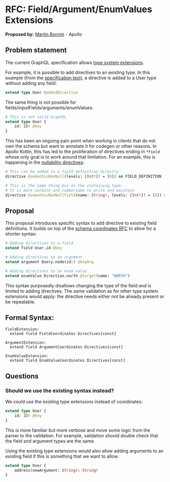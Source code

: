 # RFC: Field/Argument/EnumValues Extensions

**Proposed by:** [Martin Bonnin](https://mastodon.mbonnin.net/@mb) - Apollo

## Problem statement

The current GraphQL specification allows [type system extensions](https://spec.graphql.org/draft/#sec-Type-System-Extensions). 

For example, it is possible to add directives to an existing type. In this example (from the [specification text](https://spec.graphql.org/draft/#sel-FAHZnCNCAACCck1E)), a directive is added to a User type without adding any field:

```graphql
extend type User @addedDirective
```

The same thing is not possible for fields/inputFields/arguments/enumValues:

```graphql
# This is not valid GraphQL
extend type User {
    id: ID! @key
}
```

This has been an ongoing pain point when working in clients that do not own the schema but want to annotate it for codegen or other reasons. In Apollo Kotlin, this has led to the proliferation of directives ending in `*Field` whose only goal is to work around that limitation. For an example, this is happening in the [nullability directives](https://specs.apollo.dev/nullability/v0.4/):

```graphql
# This can be added to a field definition directly
directive @semanticNonNull(levels: [Int!]! = [0]) on FIELD_DEFINITION

# This is the same thing but on the containing type.
# It is more verbose and cumbersome to write and maintain
directive @semanticNonNullField(name: String!, levels: [Int!]! = [0]) repeatable on OBJECT | INTERFACE
```

## Proposal

This proposal introduces specific syntax to add directive to existing field definitions. It builds on top of the [schema coordinates RFC](https://github.com/graphql/graphql-wg/blob/main/rfcs/SchemaCoordinates.md) to allow for a shorter syntax:

```graphql
# Adding directives to a field
extend field User.id @key

# Adding directives to an argument
extend argument Query.node(id:) @keyArg

# Adding directives to an enum value
extend enumValue Direction.north @target(name: "NORTH")
```

This syntax purposedly disallows changing the type of the field and is limited to adding directives. The same validation as for other type system extensions would apply: the directive needs either not be already present or be repeatable.

## Formal Syntax:

```
FieldExtension:
  extend field FieldCoordinates Directives[const]

ArgumentExtension:
  extend field ArgumentCoordinates Directives[const]

EnumValueExtension:
  extend field EnumValueCoordinates Directives[const]
```

## Questions

### Should we use the existing syntax instead?

We could use the existing type extensions instead of coordinates:

```graphql
extend type User {
    id: ID! @key
}
```

This is more familiar but more verbose and move some logic from the parser to the validation. For example, validation should double check that the field and argument types are the same.

Using the existing type extensions would also allow adding arguments to an existing field if this is something that we want to allow. 

```graphql
extend type User {
    address(newArgument: String): String!
}
```


